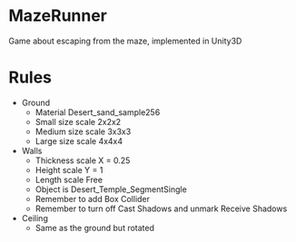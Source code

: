 # MazeRunner
Game about escaping from the maze, implemented in Unity3D

# Rules
* Ground
  - Material Desert_sand_sample256
  - Small size scale 2x2x2
  - Medium size scale 3x3x3
  - Large size scale 4x4x4
* Walls
  - Thickness scale X = 0.25
  - Height scale Y = 1
  - Length scale Free
  - Object is Desert_Temple_SegmentSingle
  - Remember to add Box Collider
  - Remember to turn off Cast Shadows and unmark Receive Shadows
* Ceiling
  - Same as the ground but rotated 
